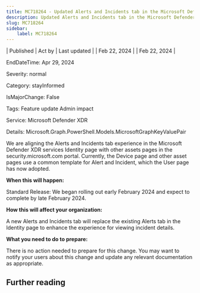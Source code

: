 ```yaml
---
title: MC718264 - Updated Alerts and Incidents tab in the Microsoft Defender XDR services Identity page
description: Updated Alerts and Incidents tab in the Microsoft Defender XDR services Identity page
slug: MC718264
sidebar:
    label: MC718264
---
```



| Published | Act by | Last updated |
| Feb 22, 2024 |  | Feb 22, 2024 |

EndDateTime: Apr 29, 2024

Severity: normal

Category: stayInformed

IsMajorChange: False

Tags: Feature update Admin impact

Service: Microsoft Defender XDR

Details: Microsoft.Graph.PowerShell.Models.MicrosoftGraphKeyValuePair

<p>We are aligning the Alerts and Incidents tab experience in the Microsoft Defender XDR services Identity page with other assets pages in the security.microsoft.com portal. Currently, the Device page and other asset pages use a common template for Alert and Incident, which the User page has now adopted.&nbsp;</p><p><b>When this will happen:</b> </p><p>Standard Release: We began rolling out early February 2024 and expect to complete by late February 2024.</p><p><b>How this will affect your organization:</b></p><p>A new Alerts and Incidents tab will replace the existing Alerts tab in the Identity page to enhance the experience for viewing incident details.</p><p><b>What you need to do to prepare:</b></p><p>There is no action needed to prepare for this change. You may want to notify your users about this change and update any relevant documentation as appropriate.</p>

## Further reading

